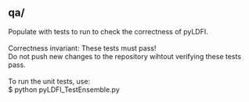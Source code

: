 ## qa/

Populate with tests to run to check the correctness of pyLDFI.<br/>
<br/>
Correctness invariant: These tests must pass!
<br/>
Do not push new changes to the repository wihtout verifying these tests pass. 
<br/><br/>
To run the unit tests, use:<br/>
$ python pyLDFI_TestEnsemble.py
